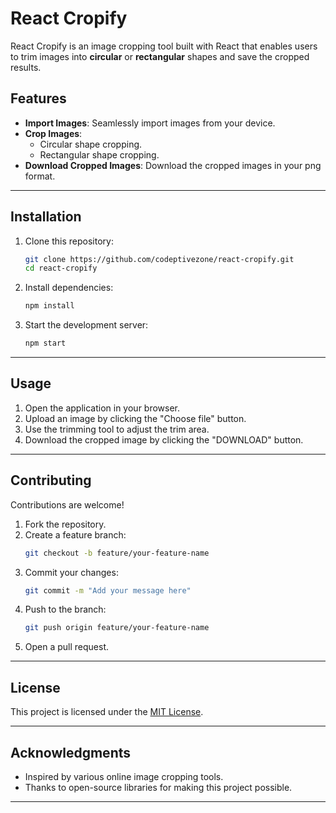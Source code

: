 # React Cropify

React Cropify is an image cropping tool built with React that enables users to trim images into **circular** or **rectangular** shapes and save the cropped results.

## Features

- **Import Images**: Seamlessly import images from your device.
- **Crop Images**:
  - Circular shape cropping.
  - Rectangular shape cropping.
- **Download Cropped Images**: Download the cropped images in your png format.

---

## Installation

1. Clone this repository:

   ```bash
   git clone https://github.com/codeptivezone/react-cropify.git
   cd react-cropify
   ```

2. Install dependencies:

   ```bash
   npm install
   ```

3. Start the development server:
   ```bash
   npm start
   ```

---

## Usage

1. Open the application in your browser.
2. Upload an image by clicking the "Choose file" button.
3. Use the trimming tool to adjust the trim area.
4. Download the cropped image by clicking the "DOWNLOAD" button.

---

## Contributing

Contributions are welcome!

1. Fork the repository.
2. Create a feature branch:
   ```bash
   git checkout -b feature/your-feature-name
   ```
3. Commit your changes:
   ```bash
   git commit -m "Add your message here"
   ```
4. Push to the branch:
   ```bash
   git push origin feature/your-feature-name
   ```
5. Open a pull request.

---

## License

This project is licensed under the [MIT License](LICENSE).

---

## Acknowledgments

- Inspired by various online image cropping tools.
- Thanks to open-source libraries for making this project possible.

---
